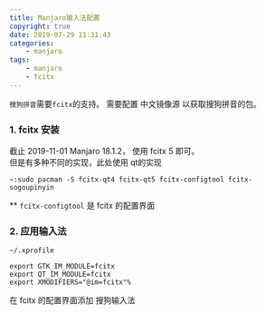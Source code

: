 ```yaml
---
title: Manjaro输入法配置
copyright: true
date: 2019-07-29 11:31:43
categories:
    - manjaro
tags:
    - manjaro
    - fcitx
---
```

`搜狗拼音`需要`fcitx`的支持。
需要配置 中文镜像源 以获取搜狗拼音的包。

<!-- more -->

### **1. fcitx 安装**

截止 2019-11-01 Manjaro 18.1.2， 使用 fcitx 5 即可。        
但是有多种不同的实现，此处使用 qt的实现
```
~:sudo pacman -S fcitx-qt4 fcitx-qt5 fcitx-configtool fcitx-sogoupinyin
```
** `fcitx-configtool` 是 fcitx 的配置界面

### **2. 应用输入法**

`~/.xprofile`
```
export GTK_IM_MODULE=fcitx
export QT_IM_MODULE=fcitx
export XMODIFIERS="@im=fcitx"%
```
在 fcitx 的配置界面添加 搜狗输入法 

